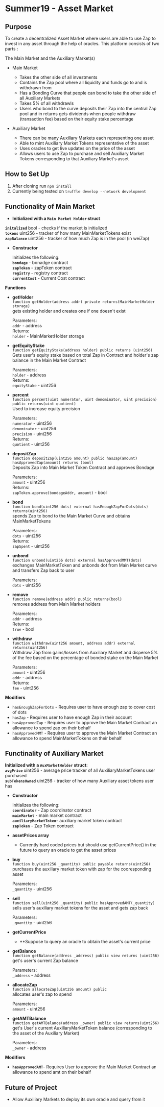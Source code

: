 # Summer19 - Asset Market

## Purpose
To create a decentralized Asset Market where users are able to use Zap to invest in any asset through the help of oracles. This platform consists of two parts : 

The Main Market and the Auxiliary Market(s)

- Main Market
    + Takes the other side of all investments
    + Contains the Zap pool where all liquidity and funds go to and is withdrawn from
    + Has a Bonding Curve that people can bond to take the other side of all Auxiliary Markets
    + Takes 5% of all withdrawls
    + Users who bond to the curve deposits their Zap into the central Zap pool and in returns gets dividends when people withdraw (transaction fee) based on their equity stake percentage

- Auxiliary Market
    + There can be many Auxiliary Markets each representing one asset
    + Able to mint Auxiliary Market Tokens representative of the asset
    + Uses oracles to get live updates on the price of the asset
    + Allows users to use Zap to purchase and sell Auxiliary Market Tokens corresponding to that Auxiliary Market's asset


## How to Set Up
1. After cloning run `npm install`
2. Currently being tested on `truffle develop --network development`


## Functionality of Main Market
- **Initialized with a `Main Market Holder` struct**


**`initalized`** bool - checks if the market is initialized  
**`tokens`** uint256 - tracker of how many MainMarketTokens exist  
**`zapBalance`** uint256 - tracker of how much Zap is in the pool (in weiZap)  

- **Constructor**

	Initializes the following:  
	**`bondage`** - bonadge contract  
	**`zapToken`** - zapToken contract  
	**`registry`** - registry contract  
	**`currentCost`** - Current Cost contract  

**Functions**

- **getHolder**  
`function getHolder(address addr) private returns(MainMarketHolder storage)`  
gets existing holder and creates one if one doesn't exist

	Parameters:  
	`addr` - address  
	Returns:  
	`holder` - MainMarketHolder storage

- **getEquityStake**  
`function getEquityStake(address holder) public returns (uint256)`  
Gets user's equity stake based on total Zap in Contract and holder's zap balance in the Main Market Contract  

	Parameters:  
	`holder` - address  
	Returns:  
	`equityStake` - uint256  

- **percent**  
`function percent(uint numerator, uint denominator, uint precision) public returns(uint quotient)`  
Used to increase equity precision  

	Parameters:  
	`numerator` - uint256  
	`denominator` - uint256  
	`precision` - uint256  
	Returns:  
	`quotient` - uint256  

- **depositZap**  
`function depositZap(uint256 amount) public hasZap(amount) hasApprovedZap(amount) returns (bool)`  
Deposits Zap into Main Market Token Contract and approves Bondage  

	Parameters:  
	`amount` - uint256  
	Returns:  
	`zapToken.approve(bondageAddr, amount)` - bool  

- **bond**  
`function bond(uint256 dots) external hasEnoughZapForDots(dots) returns(uint256)`  
spends Zap to bond to the Main Market Curve and obtains MainMarketTokens  

	Parameters:  
	`dots` - uint256  
	Returns:  
	`zapSpent` - uint256  

- **unbond**  
`function unbond(uint256 dots) external hasApprovedMMT(dots)`  
exchanges MainMarketToken and unbonds dot from Main Market curve and transfers Zap back to user  

	Parameters:  
	`dots` - uint256  

- **remove**  
`function remove(address addr) public returns(bool)`  
removes address from Main Market holders  

	Parameters:  
	`addr` - address  
	Returns:  
	`true` - bool  

- **withdraw**  
`function withdraw(uint256 amount, address addr) external returns(uint256)`  
Withdraw Zap from gains/losses from Auxiliary Market and disperse 5% of the fee based on the percentage of bonded stake on the Main Market  

	Parameters:  
	`amount` - uint256  
	`addr` - address  
	Returns:  
	`fee` - uint256  

**Modifiers**
   - `hasEnoughZapForDots` - Requires user to have enough zap to cover cost of dots
   - `hasZap` - Requires user to have enough Zap in their account
   - `hasApprovedZap` - Requires user to approve the Main Market Contract an allowance to spend zap on their behalf
   - `hasApprovedMMT` - Requires user to approve the Main Market Contract an allowance to spend MainMarketTokens on their behalf


## Functinality of Auxiliary Market
**Initialized with a `AuxMarketHolder` struct:**  
**`avgPrice`** uint256 - average price tracker of all AuxiliaryMarketTokens user purchased  
**`subTokensOwned`** uint256 - tracker of how many Auxiliary asset tokens user has  

- **Constructor**

	Initializes the following:  
	**`coordinator`** - Zap coordinator contract  
	**`mainMarket`** - main market contract  
	**`auxiliaryMarketToken`**- auxiliary market token contract  
	**`zapToken`** -  Zap Token contract  

- **assetPrices array**
    + Currently hard coded prices but should use getCurrentPrice() in the future to query an oracle to get the asset prices

- **buy**  
`function buy(uint256 _quantity) public payable returns(uint256)`  
purchases the auxiliary market token with zap for the cooresponding asset  

	Parameters:  
	`_quantity` - uint256  

- **sell**  
`function sell(uint256 _quantity) public hasApprovedAMT(_quantity)`  
sells user's auxiliary market tokens for the asset and gets zap back  

	Parameters:  
	`_quantity` - uint256  

- **getCurrentPrice**  
    + **Suppose to query an oracle to obtain the asset's current price  

- **getBalance**  
`function getBalance(address _address) public view returns (uint256)`  
get's user's current Zap balance  

	Parameters:  
	`_address` - address  

- **allocateZap**  
`function allocateZap(uint256 amount) public`  
allocates user's zap to spend  

	Parameters:  
	`amount` - uint256  

- **getAMTBalance**  
`function getAMTBalance(address _owner) public view returns(uint256)`  
get's User's current AuxiliaryMarketToken balance (corresponding to the asset of the Auxiliary Market)  

	Parameters:  
	`_owner` - address  

**Modifiers**
  - **`hasApprovedAMT`**- Requires User to approve the Main Market Contract an allowance to spend amt on their behalf

## Future of Project
- Allow Auxiliary Markets to deploy its own oracle and query from it